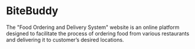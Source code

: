 # BiteBuddy
The "Food Ordering and Delivery System" website is an online platform designed to facilitate the process of ordering food from various restaurants and delivering it to customer’s desired locations. 
